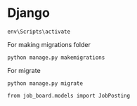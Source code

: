 # Django

    env\Scripts\activate   
    
For making migrations folder   

    python manage.py makemigrations   
For migrate   

    python manage.py migrate

    from job_board.models import JobPosting
